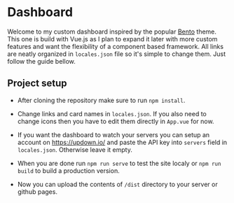 # Dashboard
Welcome to my custom dashboard inspired by the popular [Bento](https://github.com/MiguelRAvila/Bento) theme. This one is build with Vue.js as I plan to expand it later with more custom features and want the flexibility of a component based framework. All links are neatly organized in `locales.json` file so it's simple to change them. Just follow the guide bellow.

## Project setup
* After cloning the repository make sure to run `npm install`. 
* Change links and card names in `locales.json`. If you also need to change icons then you have to edit them directly in `App.vue` for now.
* If you want the dashboard to watch your servers you can setup an account on https://updown.io/ and paste the API key into `servers` field in `locales.json`. Otherwise leave it empty.

* When you are done run `npm run serve` to test the site localy or `npm run build` to build a production version.
* Now you can upload the contents of `/dist` directory to your server or github pages.
